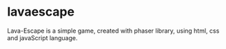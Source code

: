 # lavaescape
Lava-Escape is a simple game, created with phaser library, using html, css and javaScript language.

